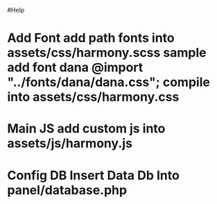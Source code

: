 #Help

Add Font
add path fonts into assets/css/harmony.scss
sample add font dana @import "../fonts/dana/dana.css";
compile into assets/css/harmony.css
=============================================
Main JS
add custom js into assets/js/harmony.js
=============================================
Config DB
Insert Data Db Into panel/database.php
=============================================
